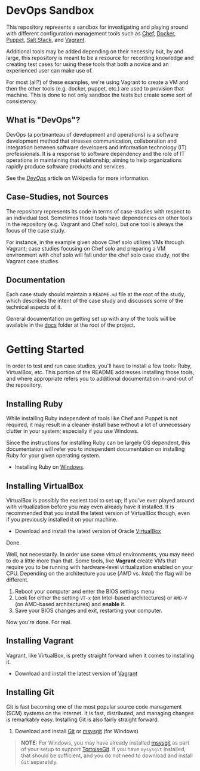 DevOps Sandbox
==============
This repository represents a sandbox for investigating and playing around with different configuration management tools such as [Chef](http://getchef.com), [Docker](https://www.docker.com/), [Puppet](http://puppetlabs.com), [Salt Stack](http://saltstack.com/), and [Vagrant](http://www.vagrantup.com).

Additional tools may be added depending on their necessity but, by and large, this repository is meant to be a resource for recording knowledge and creating test cases for using these tools that both a novice and an experienced user can make use of.

For most (all?) of these examples, we're using Vagrant to create a VM and then the other tools (e.g. docker, puppet, etc.) are used to provision that machine. This is done to not only sandbox the tests but create some sort of consistency.

What is "DevOps"?
-----------------
DevOps (a portmanteau of development and operations) is a software development method that stresses communication, collaboration and integration between software developers and information technology (IT) professionals. It is a response to software dependency and the role of IT operations in maintaining that relationship; aiming to help organizations rapidly produce software products and services.

See the [_DevOps_](http://en.wikipedia.org/wiki/Devops) article on Wikipedia for more information.

Case-Studies, not Sources
-------------------------
The repository represents its code in terms of case-studies with respect to an individual tool. Sometimes those tools have dependencies on other tools in the repository (e.g. Vagrant and Chef solo), but one tool is always the focus of the case study.

For instance, in the example given above Chef solo utilizes VMs through Vagrant; case studies focusing on Chef solo and preparing a VM environment with chef solo will fall under the chef solo case study, not the Vagrant case studies.    

Documentation
-------------
Each case study should maintain a `README.md` file at the root of the study, which describes the intent of the case study and discusses some of the technical aspects of it.

General documentation on getting set up with any of the tools will be available in the [docs](./docs) folder at the root of the project.

Getting Started
===============
In order to test and run case studies, you'll have to install a few tools: Ruby, VirtualBox, etc. This portion of the README addresses installing those tools, and where appropriate refers you to additional documentation in-and-out of the repository.

Installing Ruby
---------------
While installing Ruby independent of tools like Chef and Puppet is not required, it may result in a cleaner install base without a lot of unnecessary clutter in your system; especially if you use Windows.

Since the instructions for installing Ruby can be largely OS dependent, this documentation will refer you to independent documentation on installing Ruby for your given operating system.

  * Installing Ruby on [Windows](./docs/Install_Ruby_on_Windows.md).

Installing VirtualBox
---------------------
VirtualBox is possibly the easiest tool to set up; if you've ever played around with virtualization before you may even already have it installed. It is recommended that you install the latest version of VirtualBox though, even if you previously installed it on your machine.

  * Download and install the latest version of Oracle [VirtualBox](https://www.virtualbox.org/wiki/Downloads)

Done.

Well, not necessarily. In order use some virtual environments, you may need to do a little more than that. Some tools, like **Vagrant** create VMs that require you to be running with hardware-level virtualization enabled on your CPU. Depending on the architecture you use (_AMD_ vs. _Intel_) the flag will be different.

  1. Reboot your computer and enter the BIOS settings menu
  2. Look for either the setting `VT-x` (on Intel-based architectures) or `AMD-V` (on AMD-based architectures) and **enable** it.
  3. Save your BIOS changes and exit, restarting your computer.

Now you're done. For real.

Installing Vagrant
------------------
Vagrant, like VirtualBox, is pretty straight forward when it comes to installing it.

  * Download and install the latest version of [Vagrant](http://www.vagrantup.com/downloads.html)

Installing Git
--------------
Git is fast becoming one of the most popular source code management (SCM) systems on the internet. It is fast, distributed, and managing changes is remarkably easy. Installing Git is also fairly straight forward.

  1. Download and install [Git](http://git-scm.com) or [msysgit](http://msysgit.github.io) (for Windows)

> **NOTE:** For Windows, you may have already installed  [msysgit](http://msysgit.github.io) as part of your setup to support [TortoiseGit](https://code.google.com/p/tortoisegit/). If you have `mysysgit` installed, that should be sufficient, and you do not need to download and install `Git` separately.
